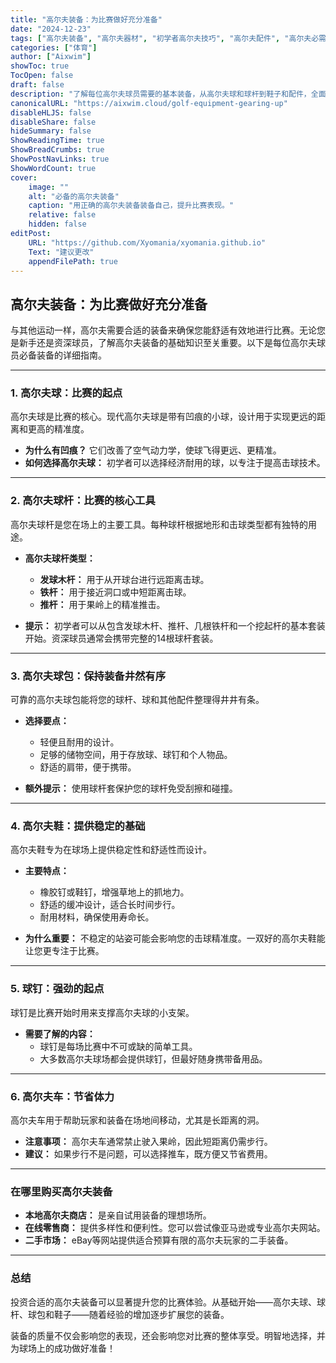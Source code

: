 ```yaml
---
title: "高尔夫装备：为比赛做好充分准备"
date: "2024-12-23"
tags: ["高尔夫装备", "高尔夫器材", "初学者高尔夫技巧", "高尔夫配件", "高尔夫必需品"]
categories: ["体育"]
author: ["Aixwim"]
showToc: true
TocOpen: false
draft: false
description: "了解每位高尔夫球员需要的基本装备，从高尔夫球和球杆到鞋子和配件，全面为比赛做好准备。"
canonicalURL: "https://aixwim.cloud/golf-equipment-gearing-up"
disableHLJS: false
disableShare: false
hideSummary: false
ShowReadingTime: true
ShowBreadCrumbs: true
ShowPostNavLinks: true
ShowWordCount: true
cover:
    image: ""
    alt: "必备的高尔夫装备"
    caption: "用正确的高尔夫装备装备自己，提升比赛表现。"
    relative: false
    hidden: false
editPost:
    URL: "https://github.com/Xyomania/xyomania.github.io"
    Text: "建议更改"
    appendFilePath: true
---
```


## 高尔夫装备：为比赛做好充分准备  

与其他运动一样，高尔夫需要合适的装备来确保您能舒适有效地进行比赛。无论您是新手还是资深球员，了解高尔夫装备的基础知识至关重要。以下是每位高尔夫球员必备装备的详细指南。  

---

### **1. 高尔夫球：比赛的起点**  
高尔夫球是比赛的核心。现代高尔夫球是带有凹痕的小球，设计用于实现更远的距离和更高的精准度。  

- **为什么有凹痕？** 它们改善了空气动力学，使球飞得更远、更精准。  
- **如何选择高尔夫球：** 初学者可以选择经济耐用的球，以专注于提高击球技术。  

---

### **2. 高尔夫球杆：比赛的核心工具**  
高尔夫球杆是您在场上的主要工具。每种球杆根据地形和击球类型都有独特的用途。  

- **高尔夫球杆类型：**  
  - **发球木杆：** 用于从开球台进行远距离击球。  
  - **铁杆：** 用于接近洞口或中短距离击球。  
  - **推杆：** 用于果岭上的精准推击。  

- **提示：** 初学者可以从包含发球木杆、推杆、几根铁杆和一个挖起杆的基本套装开始。资深球员通常会携带完整的14根球杆套装。  

---

### **3. 高尔夫球包：保持装备井然有序**  
可靠的高尔夫球包能将您的球杆、球和其他配件整理得井井有条。  

- **选择要点：**  
  - 轻便且耐用的设计。  
  - 足够的储物空间，用于存放球、球钉和个人物品。  
  - 舒适的肩带，便于携带。  

- **额外提示：** 使用球杆套保护您的球杆免受刮擦和碰撞。  

---

### **4. 高尔夫鞋：提供稳定的基础**  
高尔夫鞋专为在球场上提供稳定性和舒适性而设计。  

- **主要特点：**  
  - 橡胶钉或鞋钉，增强草地上的抓地力。  
  - 舒适的缓冲设计，适合长时间步行。  
  - 耐用材料，确保使用寿命长。  

- **为什么重要：** 不稳定的站姿可能会影响您的击球精准度。一双好的高尔夫鞋能让您更专注于比赛。  

---

### **5. 球钉：强劲的起点**  
球钉是比赛开始时用来支撑高尔夫球的小支架。  

- **需要了解的内容：**  
  - 球钉是每场比赛中不可或缺的简单工具。  
  - 大多数高尔夫球场都会提供球钉，但最好随身携带备用品。  

---

### **6. 高尔夫车：节省体力**  
高尔夫车用于帮助玩家和装备在场地间移动，尤其是长距离的洞。  

- **注意事项：** 高尔夫车通常禁止驶入果岭，因此短距离仍需步行。  
- **建议：** 如果步行不是问题，可以选择推车，既方便又节省费用。  

---

### **在哪里购买高尔夫装备**  

- **本地高尔夫商店：** 是亲自试用装备的理想场所。  
- **在线零售商：** 提供多样性和便利性。您可以尝试像亚马逊或专业高尔夫网站。  
- **二手市场：** eBay等网站提供适合预算有限的高尔夫玩家的二手装备。  

---

### **总结**  

投资合适的高尔夫装备可以显著提升您的比赛体验。从基础开始——高尔夫球、球杆、球包和鞋子——随着经验的增加逐步扩展您的装备。  

装备的质量不仅会影响您的表现，还会影响您对比赛的整体享受。明智地选择，并为球场上的成功做好准备！  
